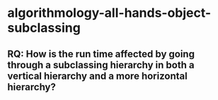 # algorithmology-all-hands-object-subclassing

## RQ: How is the run time affected by going through a subclassing hierarchy in both a vertical hierarchy and a more horizontal hierarchy?
